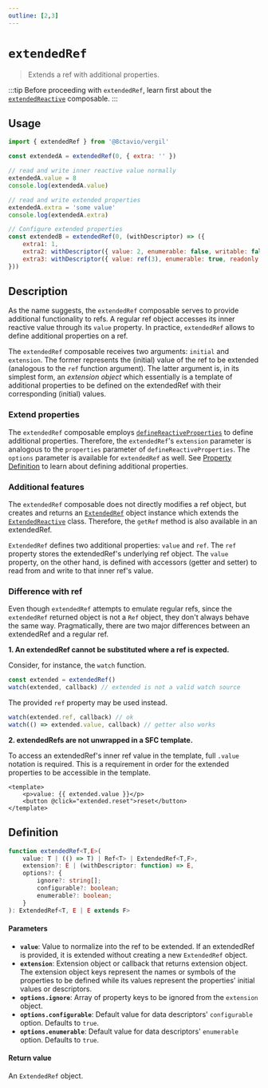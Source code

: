 ```yaml
---
outline: [2,3]
---
```


# `extendedRef`

> Extends a ref with additional properties.

:::tip
Before proceeding with `extendedRef`, learn first about the [`extendedReactive`](/composables/extendedReactive) composable.
:::

## Usage

```js
import { extendedRef } from '@8ctavio/vergil'

const extendedA = extendedRef(0, { extra: '' })

// read and write inner reactive value normally
extendedA.value = 8
console.log(extendedA.value)

// read and write extended properties
extendedA.extra = 'some value'
console.log(extendedA.extra)

// Configure extended properties
const extendedB = extendedRef(0, (withDescriptor) => ({
    extra1: 1,
    extra2: withDescriptor({ value: 2, enumerable: false, writable: false }),
    extra3: withDescriptor({ value: ref(3), enumerable: true, readonly: true })
}))
```

## Description

As the name suggests, the `extendedRef` composable serves to provide additional functionality to refs. A regular ref object accesses its inner reactive value through its `value` property. In practice, `extendedRef` allows to define additional properties on a ref.

The `extendedRef` composable receives two arguments: `initial` and `extension`. The former represents the (initial) value of the ref to be extended (analogous to the `ref` function argument). The latter argument is, in its simplest form, an *extension object* which essentially is a template of additional properties to be defined on the extendedRef with their corresponding (initial) values.

### Extend properties

The `extendedRef` composable employs [`defineReactiveProperties`](/composables/defineReactiveProperties) to define additional properties. Therefore, the `extendedRef`'s `extension` parameter is analogous to the `properties` parameter of `defineReactiveProperties`. The `options` parameter is available for `extendedRef` as well. See [Property Definition](/composables/defineReactiveProperties#property-definition) to learn about defining additional properties.

### Additional features

The `extendedRef` composable does not directly modifies a ref object, but creates and returns an [`ExtendedRef`](/utilities/classes#extendedref) object instance which extends the [`ExtendedReactive`](/utilities/classes#extendedreactive) class. Therefore, the `getRef` method is also available in an extendedRef.

`ExtendedRef` defines two additional properties: `value` and `ref`. The `ref` property stores the extendedRef's underlying ref object. The `value` property, on the other hand, is defined with accessors (getter and setter) to read from and write to that inner ref's value.

### Difference with ref

Even though `extendedRef` attempts to emulate regular refs, since the `extendedRef` returned object is not a `Ref` object, they don't always behave the same way. Pragmatically, there are two major differences between an extendedRef and a regular ref.

**1. An extendedRef cannot be substituted where a ref is expected.**

Consider, for instance, the `watch` function.

```js
const extended = extendedRef()
watch(extended, callback) // extended is not a valid watch source
```

The provided `ref` property may be used instead.

```js
watch(extended.ref, callback) // ok
watch(() => extended.value, callback) // getter also works
```

**2. extendedRefs are not unwrapped in a SFC template.**

To access an extendedRef's inner ref value in the template, full `.value` notation is required. This is a requirement in order for the extended properties to be accessible in the template.

```vue
<template>
    <p>value: {{ extended.value }}</p>
    <button @click="extended.reset">reset</button>
</template>
```

## Definition

```ts
function extendedRef<T,E>(
    value: T | (() => T) | Ref<T> | ExtendedRef<T,F>,
    extension?: E | (withDescriptor: function) => E,
    options?: {
        ignore?: string[];
        configurable?: boolean;
        enumerable?: boolean;
    }
): ExtendedRef<T, E | E extends F>
```

#### Parameters

- **`value`**: Value to normalize into the ref to be extended. If an extendedRef is provided, it is extended without creating a new `ExtendedRef` object.
- **`extension`**: Extension object or callback that returns extension object. The extension object keys represent the names or symbols of the properties to be defined while its values represent the properties' initial values or descriptors.
- **`options.ignore`**: Array of property keys to be ignored from the `extension` object.
- **`options.configurable`**: Default value for data descriptors' `configurable` option. Defaults to `true`.
- **`options.enumerable`**: Default value for data descriptors' `enumerable` option. Defaults to `true`.

#### Return value

An `ExtendedRef` object.
